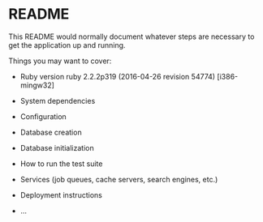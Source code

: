 # README

This README would normally document whatever steps are necessary to get the
application up and running.

Things you may want to cover:

* Ruby version
ruby 2.2.2p319 (2016-04-26 revision 54774) [i386-mingw32]

* System dependencies

* Configuration

* Database creation

* Database initialization

* How to run the test suite

* Services (job queues, cache servers, search engines, etc.)

* Deployment instructions

* ...
